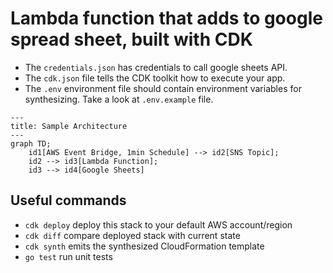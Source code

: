 # Lambda function that adds to google spread sheet, built with CDK

- The `credentials.json` has credentials to call google sheets API.
- The `cdk.json` file tells the CDK toolkit how to execute your app.
- The `.env` environment file should contain environment variables for synthesizing.
  Take a look at `.env.example` file.

```mermaid
---
title: Sample Architecture
---
graph TD;
    id1[AWS Event Bridge, 1min Schedule] --> id2[SNS Topic];
    id2 --> id3[Lambda Function];
    id3 --> id4[Google Sheets]
```

## Useful commands

- `cdk deploy` deploy this stack to your default AWS account/region
- `cdk diff` compare deployed stack with current state
- `cdk synth` emits the synthesized CloudFormation template
- `go test` run unit tests
